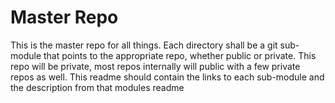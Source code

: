 # Master Repo

This is the master repo for all things. Each directory shall be a git sub-module that points to the appropriate repo,
whether public or private. This repo will be private, most repos internally will public with a few private repos as
well. This readme should contain the links to each sub-module and the description from that modules readme
